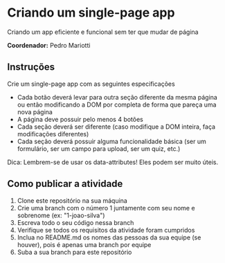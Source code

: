 # Criando um single-page app
Criando um app eficiente e funcional sem ter que mudar de página

**Coordenador:** Pedro Mariotti

## Instruções

Crie um single-page app com as seguintes especificações

- Cada botão deverá levar para outra seção diferente da mesma página ou então modificando a DOM por completa de forma que pareça uma nova página
- A página deve possuir pelo menos 4 botões
- Cada seção deverá ser diferente (caso modifique a DOM inteira, faça modificações diferentes)
- Cada seção deverá possuir alguma funcionalidade básica (ser um formulário, ser um campo para upload, ser um quiz, etc.)

Dica: Lembrem-se de usar os data-attributes! Eles podem ser muito úteis.

## Como publicar a atividade

1. Clone este repositório na sua máquina
2. Crie uma branch com o número 1 juntamente com seu nome e sobrenome (ex: "1-joao-silva")
3. Escreva todo o seu código nessa branch
4. Verifique se todos os requisitos da atividade foram cumpridos
5. Inclua no README.md os nomes das pessoas da sua equipe (se houver), pois é apenas uma branch por equipe
6. Suba a sua branch para este repositório
